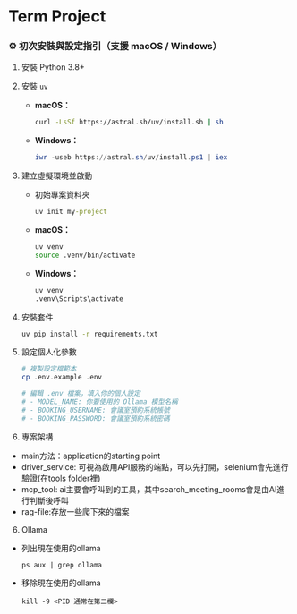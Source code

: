 # Term Project
### ⚙️ 初次安裝與設定指引（支援 macOS / Windows）

1. 安裝 Python 3.8+
2. 安裝 [`uv`](https://github.com/astral-sh/uv)
   - **macOS：**
     ```bash
     curl -LsSf https://astral.sh/uv/install.sh | sh
     ```
   - **Windows：**
     ```powershell
     iwr -useb https://astral.sh/uv/install.ps1 | iex
     ```

3. 建立虛擬環境並啟動
   - 初始專案資料夾
     ```cmd
     uv init my-project
     ```
   - **macOS：**
     ```bash
     uv venv
     source .venv/bin/activate
     ```
   - **Windows：**
     ```cmd
     uv venv
     .venv\Scripts\activate
     ```

4. 安裝套件
   ```bash
   uv pip install -r requirements.txt
   ```

5. 設定個人化參數
   ```bash
   # 複製設定檔範本
   cp .env.example .env
   
   # 編輯 .env 檔案，填入你的個人設定
   # - MODEL_NAME: 你要使用的 Ollama 模型名稱
   # - BOOKING_USERNAME: 會議室預約系統帳號
   # - BOOKING_PASSWORD: 會議室預約系統密碼
   ```

6. 專案架構
- main方法：application的starting point
- driver_service: 可視為啟用API服務的端點，可以先打開，selenium會先進行驗證(在tools folder裡)
- mcp_tool: ai主要會呼叫到的工具，其中search_meeting_rooms會是由AI進行判斷後呼叫
- rag-file:存放一些爬下來的檔案

6. Ollama
- 列出現在使用的ollama
  ```
  ps aux | grep ollama
  ```
- 移除現在使用的ollama
  ```
  kill -9 <PID 通常在第二欄>
  ```